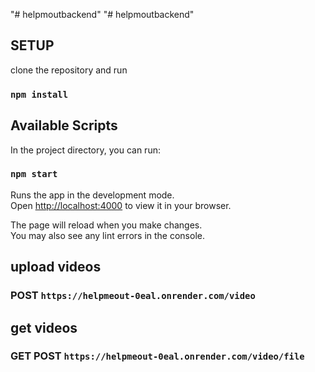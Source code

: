 "# helpmoutbackend" 
"# helpmoutbackend" 

## SETUP

clone the repository and run 
 ### `npm install`

## Available Scripts

In the project directory, you can run:

### `npm start`

Runs the app in the development mode.\
Open [http://localhost:4000](http://localhost:3000) to view it in your browser.

The page will reload when you make changes.\
You may also see any lint errors in the console.



## upload videos 
  ### POST `https://helpmeout-0eal.onrender.com/video`

## get videos
### GET POST `https://helpmeout-0eal.onrender.com/video/file`
